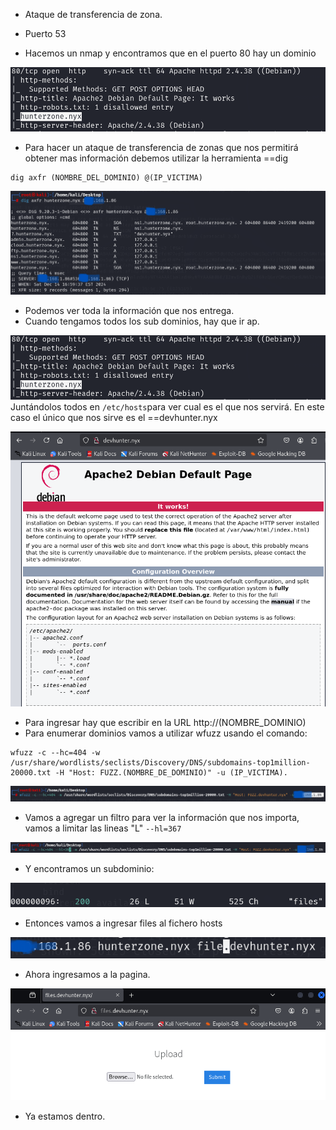- Ataque de transferencia de zona.
- Puerto 53

- Hacemos un nmap y encontramos que en el puerto 80 hay un dominio

![](../Imagenes/Pasted%20image%2020241214185635.png)

- Para hacer un ataque de transferencia de zonas que nos permitirá obtener mas información debemos utilizar la herramienta ==dig

```
dig axfr (NOMBRE_DEL_DOMINIO) @(IP_VICTIMA)
```

![](../Imagenes/Pasted%20image%2020241214190004.png)

- Podemos ver toda la información que nos entrega.
- Cuando tengamos todos los sub dominios, hay que ir ap.

![](../Imagenes/Pasted%20image%2020241214185635.png)
Juntándolos todos en `/etc/hosts`para ver cual es el que nos servirá. En este caso el único que nos sirve es el ==devhunter.nyx

![](../Imagenes/Pasted%20image%2020241214190348.png)

- Para ingresar hay que escribir en la URL http://(NOMBRE_DOMINIO)
- Para enumerar dominios vamos a utilizar wfuzz usando el comando:
```
wfuzz -c --hc=404 -w /usr/share/wordlists/seclists/Discovery/DNS/subdomains-top1million-20000.txt -H "Host: FUZZ.(NOMBRE_DE_DOMINIO)" -u (IP_VICTIMA).
```

![](../Imagenes/Pasted%20image%2020241214193751.png)

- Vamos a agregar un filtro para ver la información que nos importa, vamos a limitar las lineas "L"
`--hl=367`

![](../Imagenes/Pasted%20image%2020241214194024.png)

- Y encontramos un subdominio:

![](../Imagenes/Pasted%20image%2020241214194203.png)

- Entonces vamos a ingresar files al fichero hosts

![](../Imagenes/Pasted%20image%2020241214194304.png)

- Ahora ingresamos a la pagina.

![](../Imagenes/Pasted%20image%2020241214194424.png)

- Ya estamos dentro.